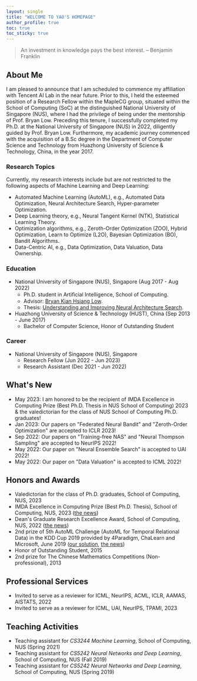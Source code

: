 ```yaml
---
layout: single
title: "WELCOME TO YAO'S HOMEPAGE"
author_profile: true
toc: true
toc_sticky: true
---
```


> An investment in knowledge pays the best interest. – Benjamin Franklin

## About Me
I am pleased to announce that I am scheduled to commence my affiliation with Tencent AI Lab in the near future. Prior to this, I held the esteemed position of a Research Fellow within the MapleCG group, situated within the School of Computing (SoC) at the distinguished National University of Singapore (NUS), where I had the privilege of being under the mentorship of Prof. Bryan Low. Preceding this tenure, I successfully completed my Ph.D. at the National University of Singapore (NUS) in 2022, diligently guided by Prof. Bryan Low. Furthermore, my academic journey commenced with the acquisition of a B.Sc degree in the Department of Computer Science and Technology from Huazhong University of Science & Technology, China, in the year 2017.


### Research Topics
Currently, my research interests include but are not restricted to the following aspects of Machine Learning and Deep Learning:
  - Automated Machine Learning (AutoML), e.g., Automated Data Optimization, Neural Architecture Search, Hyper-parameter Optimization.
  - Deep Learning theory, e.g., Neural Tangent Kernel (NTK), Statistical Learning Theory.
  - Optimization algorithms, e.g., Zeroth-Order Optimization (ZOO), Hybrid Optimization, Learn to Optimize (L2O), Bayesian Optimization (BO), Bandit Algorithms.
  - Data-Centric AI, e.g., Data Optimization, Data Valuation, Data Ownership.

### Education
- National University of Singapore (NUS), Singapore (Aug 2017 - Aug 2022)
    - Ph.D. student in Artiﬁcial Intelligence, School of Computing.
    - Advisor: <a href="https://www.comp.nus.edu.sg/~lowkh/research.html">Bryan Kian Hsiang Low</a>.
    - Thesis: <a href="https://www.comp.nus.edu.sg/~lowkh/pubs/phd2022s.pdf">Understanding and Improving Neural Architecture Search</a>.
- Huazhong University of Science & Technology (HUST), China (Sep 2013 - June 2017)
    - Bachelor of Computer Science, Honor of Outstanding Student

### Career
- National University of Singapore (NUS), Singapore
    - Research Fellow (Jun 2022 - Jun 2023)
    - Research Assistant (Dec 2021 - Jun 2022)

## What's New
- May 2023: I am honored to be the recipient of IMDA Excellence in Computing Prize (Best Ph.D. Thesis in NUS School of Computing) 2023 & the valedictorian for the class of NUS School of Computing Ph.D. graduates!
- Jan 2023: Our papers on "Federated Neural Bandit" and "Zeroth-Order Optimization" are accepted to ICLR 2023!
- Sep 2022: Our papers on "Training-free NAS" and "Neural Thompson Sampling" are accepted to NeurIPS 2022!
- May 2022: Our paper on "Neural Ensemble Search" is accepted to UAI 2022!
- May 2022: Our paper on "Data Valuation" is accepted to ICML 2022!
<!-- - Jan 2022: Our paper on "Training-free Neural Architecture Search" is accepted to ICLR 2022! -->


## Honors and Awards
- Valedictorian for the class of Ph.D. graduates, School of Computing, NUS, 2023
- IMDA Excellence in Computing Prize (Best Ph.D. Thesis), School of Computing, NUS, 2023 ([the news](https://www.comp.nus.edu.sg/programmes/pg/awards/))
- Dean's Graduate Research Excellence Award, School of Computing, NUS, 2022 ([the news](https://www.comp.nus.edu.sg/programmes/pg/awards/deans/))
- 2nd prize of 5th AutoML Challenge (AutoML for Temporal Relational Data) in the KDD Cup 2019 provided by 4Paradigm, ChaLearn and Microsoft, June 2019 ([our solution](https://github.com/shuyao95/kddcup2019-automl.git), [the news](https://www.4paradigm.com/competition/kddcup2019))
- Honor of Outstanding Student, 2015
- 2nd prize for The Chinese Mathematics Competitions (Non-professional), 2013

## Professional Services
- Invited to serve as a reviewer for ICML, NeurIPS, ACML, ICLR, AAMAS, AISTATS, 2022
- Invited to serve as a reviewer for ICML, UAI, NeurIPS, TPAMI, 2023

## Teaching Activities
- Teaching assistant for *CS3244 Machine Learning*, School of Computing, NUS (Spring 2021)
- Teaching assistant for *CS5242 Neural Networks and Deep Learning*, School of Computing, NUS (Fall 2019)
- Teaching assistant for *CS5242 Neural Networks and Deep Learning*, School of Computing, NUS (Spring 2019)